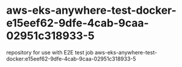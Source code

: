 # aws-eks-anywhere-test-docker-e15eef62-9dfe-4cab-9caa-02951c318933-5
repository for use with E2E test job aws-eks-anywhere-test-docker:e15eef62-9dfe-4cab-9caa-02951c318933-5
